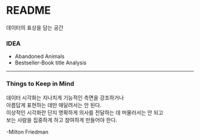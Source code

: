 # README
데이터의 표상을 담는 공간



### IDEA

- Abandoned Animals
- Bestseller-Book title Analysis  



---

### Things to Keep in Mind
데이터 시각화는 지나치게 기능적인 측면을 강조하거나  
아름답게 표현하는 데만 매달려서는 안 된다.  
이상적인 시각화란 단지 명확하게 의사를 전달하는 데 머물러서는 안 되고  
보는 사람을 집중하게 하고 참여하게 만들어야 한다.  

-Milton Friedman

